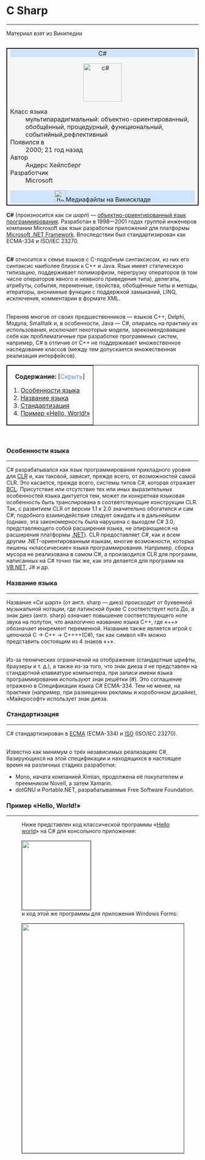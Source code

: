 <!DOCTYPE html>
<html>
<head>
<title>C Sharp</title>
<style>
.button{
color:#5d84ca;
}
.c1{
background-color: #d0e4ff;
}
.img1{
text-align: center;
}
table, th, td {
  border: 1px solid black;
  border-collapse: collapse;
}
</style>
</head>
<body>

<h1>C Sharp</h1>
<hr>
<p>Материал взят из Википедии</p>
<table border="1" width="250" bgcolor="#f6f6f6
" align="right">
<tr>
<td>
<div align="center" class="c1">С#</div>
<p class="img1">
<img src="https://upload.wikimedia.org/wikipedia/commons/0/0d/C_Sharp_wordmark.svg" alt="c#" height="100">
</p>

<dl>
<dt>Класс языка</dt>
<dd>мультипарадигмальный:
объектно-ориентированный,
обобщённый, процедурный, функциональный, событийный,рефлективный</dd>
<dt>Появился в</dt>
<dd>2000; 21 год назад</dd>
<dt>Автор</dt>
<dd>Андерс Хейлсберг</dd>
<dt>Разработчик</dt>
<dd>Microsoft</dd>
</dl>
<div align="center" class="c1"><a href="https://commons.wikimedia.org/wiki/Main_Page"><img src="https://commons.wikimedia.org/wiki/Main_Page" alt="Логотип Викисклада" title="Викисклад" height="30"></a>Медиафайлы на Викискладе</div>
</td>
</tr>
</table>

<p><strong>C#</strong> (произносится как <i>си шарп</i>) — <a href="https://ru.wikipedia.org/wiki/%D0%9E%D0%B1%D1%8A%D0%B5%D0%BA%D1%82%D0%BD%D0%BE-%D0%BE%D1%80%D0%B8%D0%B5%D0%BD%D1%82%D0%B8%D1%80%D0%BE%D0%B2%D0%B0%D0%BD%D0%BD%D0%BE%D0%B5_%D0%BF%D1%80%D0%BE%D0%B3%D1%80%D0%B0%D0%BC%D0%BC%D0%B8%D1%80%D0%BE%D0%B2%D0%B0%D0%BD%D0%B8%D0%B5">объектно-ориентированный язык программирования</a>. Разработан в 1998—2001 годах группой инженеров компании Microsoft как язык разработки приложений для платформы <a href="https://ru.wikipedia.org/wiki/.NET_Framework">Microsoft .NET Framework</a>. Впоследствии был стандартизирован как ECMA-334 и ISO/IEC 23270.<br><br>

<strong>C#</strong> относится к семье языков с C-подобным синтаксисом, из них его синтаксис наиболее близок к C++ и Java. Язык имеет статическую типизацию, поддерживает полиморфизм, перегрузку операторов (в том числе операторов явного и неявного приведения типа), делегаты, атрибуты, события, переменные, свойства, обобщённые типы и методы, итераторы, анонимные функции с поддержкой замыканий, LINQ, исключения, комментарии в формате XML.<br><br>

Переняв многое от своих предшественников — языков C++, Delphi, Модула, Smalltalk и, в особенности, Java — С#, опираясь на практику их использования, исключает некоторые модели, зарекомендовавшие себя как проблематичные при разработке программных систем, например, C# в отличие от C++ не поддерживает множественное наследование классов (между тем допускается множественная реализация интерфейсов).<br></p>

<table border="2">
<tr>
<td>
<p align="center"><strong>
Содержание:</strong> [<span class="button">Скрыть</span>]</p>
<ol>
<li>
<a href="#1">Особенности языка</a>
</li>
<li>
<a href="#2">Название языка</a>
</li>
<li>
<a href="#3">Стандартизация</a>
</li>
<li>
<a href="#4">Пример «Hello, World!»</a>
</li>
</ol>
</td>
</tr>
</table>

<br>
<h3 id="1">Особенности языка</h3>
<hr>
<p>С# разрабатывался как язык программирования прикладного уровня для <a href="https://ru.wikipedia.org/wiki/Common_Language_Runtime">CLR</a> и, как таковой, зависит, прежде всего, от возможностей самой CLR. Это касается, прежде всего, системы типов С#, которая отражает <a href="https://ru.wikipedia.org/wiki/Base_Class_Library">BCL</a>. Присутствие или отсутствие тех или иных выразительных особенностей языка диктуется тем, может ли конкретная языковая особенность быть транслирована в соответствующие конструкции CLR. Так, с развитием CLR от версии 1.1 к 2.0 значительно обогатился и сам C#; подобного взаимодействия следует ожидать и в дальнейшем (однако, эта закономерность была нарушена с выходом C# 3.0, представляющего собой расширения языка, не опирающиеся на расширения платформы <a href="https://ru.wikipedia.org/wiki/.NET_Framework">.NET</a>). CLR предоставляет С#, как и всем другим .NET-ориентированным языкам, многие возможности, которых лишены «классические» языки программирования. Например, сборка мусора не реализована в самом C#, а производится CLR для программ, написанных на C# точно так же, как это делается для программ на <a href="https://ru.wikipedia.org/wiki/Visual_Basic_.NET">VB.NET</a>, J# и др.<br>
</p>
<h3 id="2">Название языка</h3>
<hr>
<p>
Название «Си шарп» (от англ. sharp — диез) происходит от буквенной музыкальной нотации, где латинской букве C соответствует нота До, а знак диез (англ. sharp) означает повышение соответствующего ноте звука на полутон, что аналогично названию языка C++, где «++» обозначает инкремент переменной. Название также является игрой с цепочкой C → C++ → C++++(C#), так как символ «#» можно представить состоящим из 4 знаков «+».<br><br>

Из-за технических ограничений на отображение (стандартные шрифты, браузеры и т. д.), а также из-за того, что знак диеза ♯ не представлен на стандартной клавиатуре компьютера, при записи имени языка программирования используют знак решётки (#). Это соглашение отражено в Спецификации языка C# ECMA-334. Тем не менее, на практике (например, при размещении рекламы и коробочном дизайне), «Майкрософт» использует знак диеза.<br>
</p>
<h3 id="3">Стандартизация</h3>
<hr>

C# стандартизирован в <a href="https://ru.wikipedia.org/wiki/Ecma_International">ECMA</a> (ECMA-334) и <a href="https://ru.wikipedia.org/wiki/%D0%9C%D0%B5%D0%B6%D0%B4%D1%83%D0%BD%D0%B0%D1%80%D0%BE%D0%B4%D0%BD%D0%B0%D1%8F_%D0%BE%D1%80%D0%B3%D0%B0%D0%BD%D0%B8%D0%B7%D0%B0%D1%86%D0%B8%D1%8F_%D0%BF%D0%BE_%D1%81%D1%82%D0%B0%D0%BD%D0%B4%D0%B0%D1%80%D1%82%D0%B8%D0%B7%D0%B0%D1%86%D0%B8%D0%B8">ISO</a> (ISO/IEC 23270).<br><br>

Известно как минимум о трёх независимых реализациях C#, базирующихся на этой спецификации и находящихся в настоящее время на различных стадиях разработки:<br>
<ul>
<li>Mono, начата компанией Ximian, продолжена её покупателем и преемником Novell, а затем Xamarin.</li>
<li>dotGNU и Portable.NET, разрабатываемые Free Software Foundation.</li>
</ul>

<h3 id="4">Пример «Hello, World!»
</h3>
<hr>
<figure>
<figcaption>Ниже представлен код классической программы «<a href="https://ru.wikipedia.org/wiki/Hello,_world!">Hello world</a>» на C# для консольного приложения:</figcaption><br>
<img src="https://i.ibb.co/8DgdY8V/2.png" height="180" border="1" alt="">
<figcaption>и код этой же программы для приложения Windows Forms:</figcaption><br>
<img src="https://i.ibb.co/Y0k5D5d/3.png" height="600" border="1" alt=""> 
</figure>
</body>
</html>
